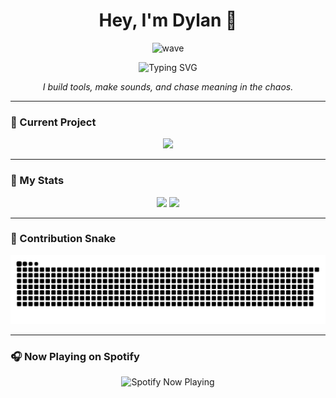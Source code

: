 <div align="center">
  <h1>Hey, I'm Dylan 👋</h1>
  <img src="https://raw.githubusercontent.com/abhisheknaiidu/abhisheknaiidu/master/wave.gif" width="35" height="35" alt="wave">
</div>

<p align="center">
  <img src="https://readme-typing-svg.demolab.com?font=Fira+Code&size=24&duration=3000&pause=1000&color=00BCD4&center=true&vCenter=true&width=600&lines=%F0%9F%8E%A7+Music+Producer;%F0%9F%A7%A0+Developer;%F0%9F%8E%A8+Visual+Storyteller" alt="Typing SVG" />
</p>
<p align="center">
  <em>I build tools, make sounds, and chase meaning in the chaos.</em>
</p>

---

### 🧩 Current Project
<p align="center">
  <img src="https://img.shields.io/badge/NOMAD_DAW-In_Development-00bcd4?style=for-the-badge&logo=cplusplus&logoColor=white&labelColor=1b1b1f" />
</p>

---

### 🚀 My Stats
<p align="center">
  <img src="https://github-readme-stats.vercel.app/api?username=currentsuspect&show_icons=true&theme=tokyonight&hide_border=true&bg_color=0d1117&title_color=00bcd4&icon_color=ff4081" height="165" />
  <img src="https://github-readme-stats.vercel.app/api/top-langs/?username=currentsuspect&layout=compact&theme=tokyonight&hide_border=true&bg_color=0d1117&title_color=9c27b0" height="165" />
</p>

---

### 🐍 Contribution Snake
<p align="center">
  <img src="https://raw.githubusercontent.com/currentsuspect/currentsuspect/main/github-user-contribution.svg" alt="Snake animation" />
</p>

---

### 🎧 Now Playing on Spotify
<p align="center">
  <img src="https://now-playing-6672.vercel.app" alt="Spotify Now Playing" width="400" />
</p>
